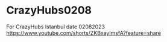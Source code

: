 # CrazyHubs0208
For CrazyHubs Istanbul date 02082023
https://www.youtube.com/shorts/ZKBxaylmsfA?feature=share
